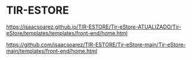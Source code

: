 # TIR-ESTORE


 https://isaacsoarez.github.io/TIR-ESTORE/Tir-eStore-ATUALIZADO/Tir-eStore/templates/templates/front-end/home.html


 https://github.com/isaacsoarez/TIR-ESTORE/Tir-eStore-main/Tir-eStore-main/templates/front-end/home.html

